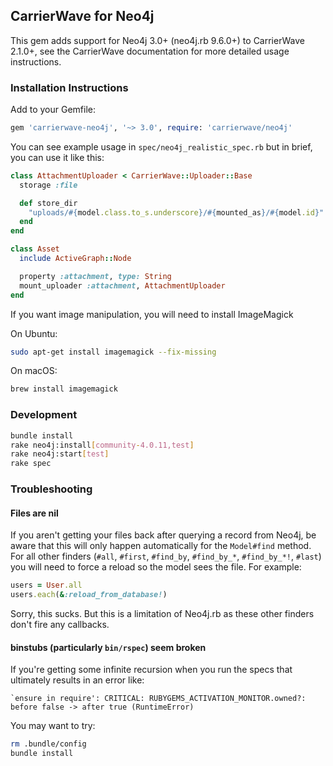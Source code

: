 ## CarrierWave for Neo4j

This gem adds support for Neo4j 3.0+ (neo4j.rb 9.6.0+) to CarrierWave 2.1.0+, see the CarrierWave documentation for more detailed usage instructions.

### Installation Instructions

Add to your Gemfile:

```ruby
gem 'carrierwave-neo4j', '~> 3.0', require: 'carrierwave/neo4j'
```

You can see example usage in `spec/neo4j_realistic_spec.rb` but in brief, you can use it like this:

```ruby
class AttachmentUploader < CarrierWave::Uploader::Base
  storage :file

  def store_dir
    "uploads/#{model.class.to_s.underscore}/#{mounted_as}/#{model.id}"
  end
end

class Asset
  include ActiveGraph::Node

  property :attachment, type: String
  mount_uploader :attachment, AttachmentUploader
end
```

If you want image manipulation, you will need to install ImageMagick

On Ubuntu:

```sh
sudo apt-get install imagemagick --fix-missing
```

On macOS:

```sh
brew install imagemagick
```

### Development

```sh
bundle install
rake neo4j:install[community-4.0.11,test]
rake neo4j:start[test]
rake spec
```

### Troubleshooting

#### Files are nil

If you aren't getting your files back after querying a record from Neo4j, be aware that this will only happen automatically for the `Model#find` method. For all other finders (`#all`, `#first`, `#find_by`, `#find_by_*`, `#find_by_*!`, `#last`) you will need to force a reload so the model sees the file. For example:

```ruby
users = User.all
users.each(&:reload_from_database!)
```

Sorry, this sucks. But this is a limitation of Neo4j.rb as these other finders don't fire any callbacks.

#### binstubs (particularly `bin/rspec`) seem broken

If you're getting some infinite recursion when you run the specs that ultimately results in an error like:

```
`ensure in require': CRITICAL: RUBYGEMS_ACTIVATION_MONITOR.owned?: before false -> after true (RuntimeError)
```

You may want to try:

```sh
rm .bundle/config
bundle install
```
